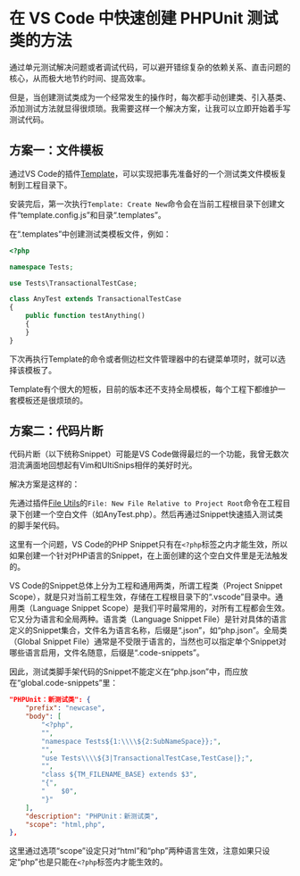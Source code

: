 # 在 VS Code 中快速创建 PHPUnit 测试类的方法


通过单元测试解决问题或者调试代码，可以避开错综复杂的依赖关系、直击问题的核心，从而极大地节约时间、提高效率。

但是，当创建测试类成为一个经常发生的操作时，每次都手动创建类、引入基类、添加测试方法就显得很烦琐。我需要这样一个解决方案，让我可以立即开始着手写测试代码。

<!--more-->

## 方案一：文件模板

通过VS Code的插件[Template](https://marketplace.visualstudio.com/items?itemName=yongwoo.template)，可以实现把事先准备好的一个测试类文件模板复制到工程目录下。

安装完后，第一次执行`Template: Create New`命令会在当前工程根目录下创建文件“template.config.js”和目录“.templates”。

在“.templates”中创建测试类模板文件，例如：

```php
<?php

namespace Tests;

use Tests\TransactionalTestCase;

class AnyTest extends TransactionalTestCase
{
    public function testAnything()
    {
    }
}
```

下次再执行Template的命令或者侧边栏文件管理器中的右键菜单项时，就可以选择该模板了。

Template有个很大的短板，目前的版本还不支持全局模板，每个工程下都维护一套模板还是很烦琐的。

## 方案二：代码片断

代码片断（以下统称Snippet）可能是VS Code做得最烂的一个功能，我曾无数次泪流满面地回想起有Vim和UltiSnips相伴的美好时光。

解决方案是这样的：

先通过插件[File Utils](https://marketplace.visualstudio.com/items?itemName=sleistner.vscode-fileutils)的`File: New File Relative to Project Root`命令在工程目录下创建一个空白文件（如AnyTest.php）。然后再通过Snippet快速插入测试类的脚手架代码。

这里有一个问题，VS Code的PHP Snippet只有在`<?php`标签之内才能生效，所以如果创建一个针对PHP语言的Snippet，在上面创建的这个空白文件里是无法触发的。

VS Code的Snippet总体上分为工程和通用两类，所谓工程类（Project Snippet Scope），就是只对当前工程生效，存储在工程根目录下的“.vscode”目录中。通用类（Language Snippet Scope）是我们平时最常用的，对所有工程都会生效。它又分为语言和全局两种。语言类（Language Snippet File）是针对具体的语言定义的Snippet集合，文件名为语言名称，后缀是“.json”，如“php.json”。全局类（Global Snippet File）通常是不受限于语言的，当然也可以指定单个Snippet对哪些语言启用，文件名随意，后缀是“.code-snippets”。

因此，测试类脚手架代码的Snippet不能定义在“php.json”中，而应放在“global.code-snippets”里：

```JSON
"PHPUnit：新测试类": {
    "prefix": "newcase",
    "body": [
        "<?php",
        "",
        "namespace Tests${1:\\\\${2:SubNameSpace}};",
        "",
        "use Tests\\\\${3|TransactionalTestCase,TestCase|};",
        "",
        "class ${TM_FILENAME_BASE} extends $3",
        "{",
        "    $0",
        "}"
    ],
    "description": "PHPUnit：新测试类",
    "scope": "html,php",
},
```

这里通过选项“scope”设定只对“html”和“php”两种语言生效，注意如果只设定“php”也是只能在`<?php`标签内才能生效的。

